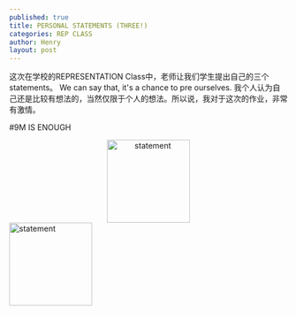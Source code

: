 ```yaml
---
published: true
title: PERSONAL STATEMENTS (THREE!)
categories: REP CLASS
author: Henry
layout: post
---
```


这次在学校的REPRESENTATION Class中，老师让我们学生提出自己的三个statements。
We can say that, it's a chance to pre ourselves. 我个人认为自己还是比较有想法的，当然仅限于个人的想法。所以说，我对于这次的作业，非常有激情。

#9M IS ENOUGH 
<div align=center><img width="150" height="150" src="https://s3.bmp.ovh/imgs/2023/02/24/d06a7f5f084c2267.png"width="150" height="200" alt="statement"/></div>
    <img width="150" height="150" src="https://s3.bmp.ovh/imgs/2023/02/24/5d27e2126d8ba018.png"width="150" height="200" alt="statement"/>
